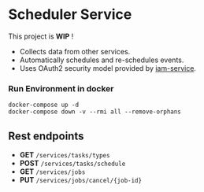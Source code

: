 # Scheduler Service

This project is __WIP__ !

* Collects data from other services.
* Automatically schedules and re-schedules events. 
* Uses OAuth2 security model provided by [iam-service](https://github.com/jveverka/iam-service).

### Run Environment in docker
```
docker-compose up -d
docker-compose down -v --rmi all --remove-orphans
```

## Rest endpoints
* __GET__  ``/services/tasks/types``
* __POST__ ``/services/tasks/schedule``
* __GET__  ``/services/jobs``  
* __PUT__  ``/services/jobs/cancel/{job-id}``

